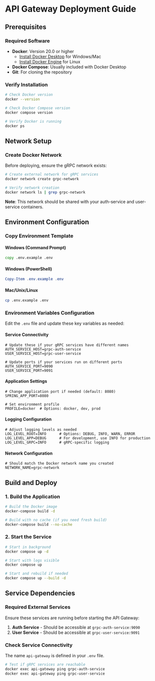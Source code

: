 # API Gateway Deployment Guide

## Prerequisites

### Required Software
- **Docker**: Version 20.0 or higher
    - [Install Docker Desktop](https://www.docker.com/products/docker-desktop/) for Windows/Mac
    - [Install Docker Engine](https://docs.docker.com/engine/install/) for Linux
- **Docker Compose**: Usually included with Docker Desktop
- **Git**: For cloning the repository

### Verify Installation
```bash
# Check Docker version
docker --version

# Check Docker Compose version
docker compose version

# Verify Docker is running
docker ps
```

## Network Setup

### Create Docker Network
Before deploying, ensure the gRPC network exists:

```bash
# Create external network for gRPC services
docker network create grpc-network

# Verify network creation
docker network ls | grep grpc-network
```

**Note**: This network should be shared with your auth-service and user-service containers.

## Environment Configuration

### Copy Environment Template

#### Windows (Command Prompt)
```cmd
copy .env.example .env
```

#### Windows (PowerShell)
```powershell
Copy-Item .env.example .env
```

#### Mac/Unix/Linux
```bash
cp .env.example .env
```

### Environment Variables Configuration

Edit the `.env` file and update these key variables as needed:

#### Service Connectivity
```env
# Update these if your gRPC services have different names
AUTH_SERVICE_HOST=grpc-auth-service
USER_SERVICE_HOST=grpc-user-service

# Update ports if your services run on different ports
AUTH_SERVICE_PORT=9090
USER_SERVICE_PORT=9091
```

#### Application Settings
```env
# Change application port if needed (default: 8080)
SPRING_APP_PORT=8080

# Set environment profile
PROFILE=docker  # Options: docker, dev, prod
```

#### Logging Configuration
```env
# Adjust logging levels as needed
LOG_LEVEL_ROOT=INFO      # Options: DEBUG, INFO, WARN, ERROR
LOG_LEVEL_APP=DEBUG      # For development, use INFO for production
LOG_LEVEL_GRPC=INFO      # gRPC-specific logging
```

#### Network Configuration
```env
# Should match the Docker network name you created
NETWORK_NAME=grpc-network
```

## Build and Deploy

### 1. Build the Application
```bash
# Build the Docker image
docker-compose build -d

# Build with no cache (if you need fresh build)
docker-compose build --no-cache
```

### 2. Start the Service
```bash
# Start in background
docker compose up -d

# Start with logs visible
docker compose up

# Start and rebuild if needed
docker compose up --build -d
```

## Service Dependencies

### Required External Services
Ensure these services are running before starting the API Gateway:

1. **Auth Service** - Should be accessible at `grpc-auth-service:9090`
2. **User Service** - Should be accessible at `grpc-user-service:9091`

### Check Service Connectivity
The name `api-gateway` is defined in your `.env` file.
```bash
# Test if gRPC services are reachable
docker exec api-gateway ping grpc-auth-service
docker exec api-gateway ping grpc-user-service
```

